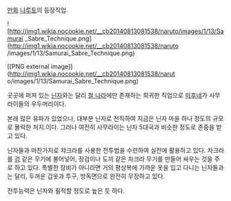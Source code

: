 [만화](%EB%A7%8C%ED%99%94.md) [나루토](%EB%82%98%EB%A3%A8%ED%86%A0.md)의 등장직업.

![http://img1.wikia.nocookie.net/__cb20140813081538/naruto/images/1/13/Samurai
_Sabre_Technique.png](http://img1.wikia.nocookie.net/__cb20140813081538/naruto
/images/1/13/Samurai_Sabre_Technique.png)

[[PNG external image]](http://img1.wikia.nocookie.net/__cb20140813081538/narut
o/images/1/13/Samurai_Sabre_Technique.png)

곳곳에 퍼져 있는 [닌자](%EB%8B%8C%EC%9E%90%28%EB%82%98%EB%A3%A8%ED%86%A0%29.md)와는 달리
[철 나라](%EC%B2%A0%20%EB%82%98%EB%9D%BC.md)에만 존재하는 희귀한 직업으로
[미후네](%EB%AF%B8%ED%9B%84%EB%84%A4.md)가 사무라이들의 우두머리이다.

본래 많은 유파가 있었으나, 대부분 닌자로 전직하여 지금은 닌자 마을 하나 정도의 규모로 몰락한 처지.이다. 그러나 여전히 사무라이는 닌자
5대국과 비슷한 정도로 존중을 받고 있다.

닌자들과 마찬가지로 챠크라를 사용한 전투법을 수련하여 실전에 활용하고 있다. 차크라를 [검](%EA%B2%80.md) 같은 무기에
불어넣어, 장검이나 도끼 같은 차크라 무기를 만들어 싸우는 것을 주로 하고 있다. 특별한 장비가 아니라면 거의 평상복에 가까운 옷을 입고
다니는 닌자들과는 달리, 두꺼운 갑옷과 투구, 방독면으로 완전히 무장하고 있다.

전투능력은 닌자와 필적할 정도로 높은 듯 하다.

